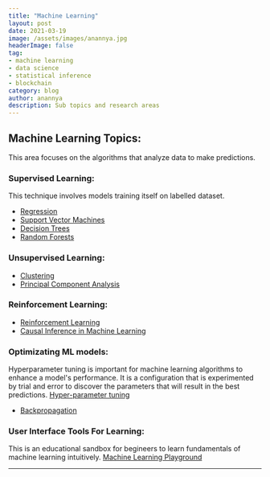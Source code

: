 ```yaml
---
title: "Machine Learning"
layout: post
date: 2021-03-19
image: /assets/images/anannya.jpg
headerImage: false
tag:
- machine learning
- data science
- statistical inference
- blockchain
category: blog
author: anannya
description: Sub topics and research areas 
---
```


## Machine Learning Topics:
This area focuses on the algorithms that analyze data to make predictions.


### Supervised Learning:
This technique involves models training itself on labelled dataset.

- [Regression](#evidence)
- [Support Vector Machines](#evidence)
- [Decision Trees](#evidence)
- [Random Forests](#evidence)


### Unsupervised Learning:

- [Clustering](#evidence)
- [Principal Component Analysis](#evidence)

### Reinforcement Learning:

- [Reinforcement Learning][1]
- [Causal Inference in Machine Learning][2]


### Optimizating ML models:

Hyperparameter tuning is important for machine learning algorithms to enhance a model's performance. It is a configuration that is experimented by trial and error to discover 
the parameters that will result in the best predictions. [Hyper-parameter tuning][1]
- [Backpropagation][1]


### User Interface Tools For Learning:

This is an educational sandbox for begineers to learn fundamentals of machine learning intuitively. [Machine Learning Playground][1]


---

[1]:https://ml-playground.com/
[2]:https://github.com/Anannya2021/Anannya2021.github.io/blob/gh-pages/assets/2021-03-20-Causality.markdown




